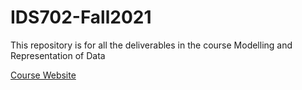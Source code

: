 # IDS702-Fall2021
This repository is for all the deliverables in the course Modelling and Representation of Data

[Course Website](https://ids702-f21.olanrewajuakande.com/)
